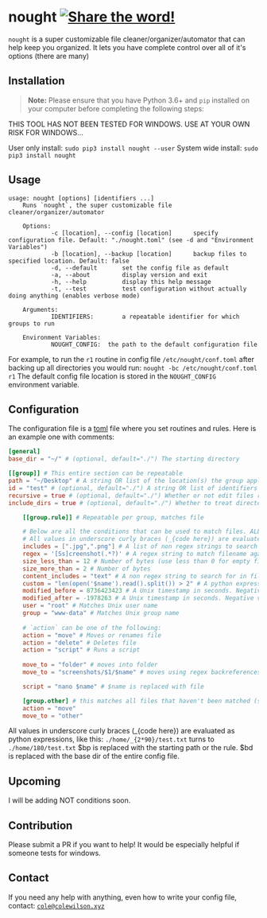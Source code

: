 # nought [![Share the word!](https://img.shields.io/twitter/url/http/shields.io.svg?style=social)](https://twitter.com/intent/tweet?url=https%3A%2F%2Fgithub.com%2Fcole-wilson%2Fnought&text=Automate%20your%20folder%20organization%20with%20nought%2C%20the%20super%20customizable%20desktop%20organizer.&hashtags=opensource%2Cgithub%2Cpython%2Corganizer)
`nought` is a super customizable file cleaner/organizer/automator that can help keep you organized.
It lets you have complete control over all of it's options (there are many)
## Installation
> **Note:** Please ensure that you have Python 3.6+ and `pip` installed on your computer before completing the following steps:

THIS TOOL HAS NOT BEEN TESTED FOR WINDOWS. USE AT YOUR OWN RISK FOR WINDOWS...

User only install: `sudo pip3 install nought --user`
System wide install: `sudo pip3 install nought`
## Usage
```text
usage: nought [options] [identifiers ...]
    Runs `nought`, the super customizable file cleaner/organizer/automator
    
    Options:
			-c [location], --config [location]  	specify configuration file. Default: "./nought.toml" (see -d and "Environment Variables")
			-b [location], --backup [location]		backup files to specified location. Default: false
			-d, --default		set the config file as default
			-a, --about			display version and exit
			-h, --help			display this help message
			-t, --test			test configuration without actually doing anything (enables verbose mode)
    
    Arguments:
			IDENTIFIERS:		a repeatable identifier for which groups to run
    
    Environment Variables:
			NOUGHT_CONFIG:  the path to the default configuration file
```
For example, to run the `r1` routine in config file `/etc/nought/conf.toml` after backing up all directories you would run:
`nought -bc /etc/nought/conf.toml r1`
The default config file location is stored in the `NOUGHT_CONFIG` environment variable.
## Configuration
The configuration file is a [toml](https://github.com/toml-lang/toml) file where you set routines and rules.
Here is an example one with comments:
```toml
[general]
base_dir = "~/" # (optional, default="./") The starting directory 

[[group]] # This entire section can be repeatable
path = "~/Desktop" # A string OR list of the location(s) the group applies to. (required)
id = "test" # (optional, default="./") A string OR list of identifiers (used in command line). If none is supplied, it is applied for all ids. If it is "default", then it is applied when no id is specified in command. 
recursive = true # (optional, default="./") Whether or not edit files recursively.
include_dirs = true # (optional, default="./") Whether to treat directories as files. WARNING: DIRECTORIES INCLUDE ALL FILES IN THEM!

	[[group.rule]] # Repeatable per group, matches file

	# Below are all the conditions that can be used to match files. ALL conditions must be met to perform action:
	# All values in underscore curly braces (_{code here}) are evaluated as python expressions, like this: "./home/${2*90}/test.txt" turns to "./home/180/test.txt"
	includes = [".jpg",".png"] # A list of non regex strings to search for IN FILENAME
	regex = '[Ss]creenshot(.*?)' # A regex string to match filename against. Capturing groups can be reused later. Use single quotes.
	size_less_than = 12 # Number of bytes (use less than 0 for empty files)
	size_more_than = 2 # Number of bytes
	content_includes = "text" # A non regex string to search for in file CONTENT
	custom = "len(open('$name').read().split()) > 2" # A python expression that returns True or False. `$name` is substituted with filename.
	modified_before = 8736423423 # A Unix timestamp in seconds. Negative values are subtracted from current time.
	modified_after = -1978263 # A Unix timestamp in seconds. Negative values are subtracted from current time.
	user = "root" # Matches Unix user name
	group = "www-data" # Matches Unix group name
	
	# `action` can be one of the following:
	action = "move" # Moves or renames file
	action = "delete" # Deletes file
	action = "script" # Runs a script
	
	move_to = "folder" # moves into folder
	move_to = "screenshots/$1/$name" # moves using regex backreferences and `$name` replacement.

	script = "nano $name" # $name is replaced with file

	[group.other] # this matches all files that haven't been matched (single brackets)
	action = "move"
	move_to = "other"
```
All values in underscore curly braces (_{code here}) are evaluated as python expressions, like this: `./home/_{2*90}/test.txt` turns to `./home/180/test.txt`
$bp is replaced with the starting path or the rule.
$bd is replaced with the base dir of the entire config file.
## Upcoming
I will be adding NOT conditions soon.
## Contribution
Please submit a PR if you want to help! It would be especially helpful if someone tests for windows.
## Contact
If you need any help with anything, even how to write your config file, contact:
[`cole@colewilson.xyz`](mailto:cole@colewilson.xyz)

